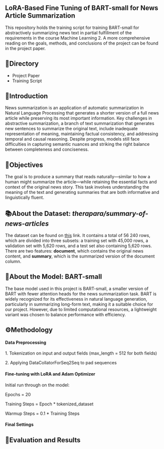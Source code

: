 <h2>LoRA-Based Fine Tuning of BART-small for News Article Summarization</h2>
<p>This repository holds the training script for training BART-small for abstractively summarizing news text in partial fulfillment of the requirements in the course Machine Learning 2. A more comprehensive reading on the goals, methods, and conclusions of the project can be found in the project paper.</p>

<h2>📌Directory</h2>
<ul>
  <li>Project Paper</li>
  <li>Training Script</li> 
</ul>

<h2>📃Introduction</h2>
<p>News summarization is an application of automatic summarization in Natural Language Processing that generates a shorter version of a full news article while preserving its most important information. Key challenges in abstractive summarization, a branch of text summarization that generates new sentences to summarize the original text, include inadequate representation of meaning, maintaining factual consistency, and addressing temporal and causal reasoning. Despite progress, models still face difficulties in capturing semantic nuances and striking the right balance between completeness and conciseness.</p>

<h2>🎯Objectives</h2>
<p>The goal is to produce a summary that reads naturally—similar to how a human might summarize the article—while retaining the essential facts and context of the original news story. This task involves understanding the meaning of the text and generating summaries that are both informative and linguistically fluent.</p>

<h2>📚About the Dataset: <i>therapara/summary-of-news-articles</i></h2>
<p>The dataset can be found on <a href = '[therapara/summary-of-news-articles](https://huggingface.co/datasets/therapara/summary-of-news-articles)'>this</a> link. It contains a total of 56 240 rows, which are divided into three subsets: a training set with 45,000 rows, a validation set with 5,620 rows, and a test set also containing 5,620 rows. There are two features: <b>document</b>, which contains the original news content, and <b>summary</b>, which is the summarized version of the document column.</p>

<h2>🧠About the Model: BART-small</h2>
<p>The base model used in this project is BART-small, a smaller version of BART with fewer attention heads for the news summarization task. BART is widely recognized for its effectiveness in natural language generation, particularly in summarizing long-form text, making it a suitable choice for our project. However, due to limited computational resources, a lightweight variant was chosen to balance performance with efficiency. </p>

<h2>⚙️Methodology</h2>
<h4>Data Preprocessing</h4>
  <p>1. Tokenization on input and output fields (max_length = 512 for both fields)</p>
  <p>2. Applying DataCollatorForSeq2Seq to pad sequences</p>
<h4>Fine-tuning with LoRA and Adam Optimizer</h4>
  Initial run through on the model:
  <p>Epochs = 20</p>
  <p>Training Steps = Epoch * tokenized_dataset</p>
  <p>Warmup Steps = 0.1 * Training Steps</p>

<h4>Final Settings</h4>
<p></p>
<h2>📝Evaluation and Results</h2>
